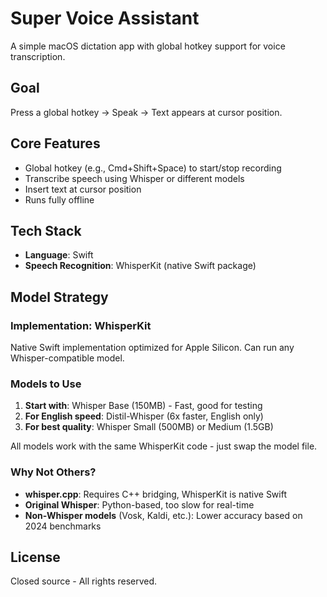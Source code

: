 # Super Voice Assistant

A simple macOS dictation app with global hotkey support for voice transcription.

## Goal

Press a global hotkey → Speak → Text appears at cursor position.

## Core Features
- Global hotkey (e.g., Cmd+Shift+Space) to start/stop recording
- Transcribe speech using Whisper or different models
- Insert text at cursor position
- Runs fully offline

## Tech Stack
- **Language**: Swift
- **Speech Recognition**: WhisperKit (native Swift package)

## Model Strategy

### Implementation: WhisperKit
Native Swift implementation optimized for Apple Silicon. Can run any Whisper-compatible model.

### Models to Use
1. **Start with**: Whisper Base (150MB) - Fast, good for testing
2. **For English speed**: Distil-Whisper (6x faster, English only)
3. **For best quality**: Whisper Small (500MB) or Medium (1.5GB)

All models work with the same WhisperKit code - just swap the model file.

### Why Not Others?
- **whisper.cpp**: Requires C++ bridging, WhisperKit is native Swift
- **Original Whisper**: Python-based, too slow for real-time
- **Non-Whisper models** (Vosk, Kaldi, etc.): Lower accuracy based on 2024 benchmarks

## License

Closed source - All rights reserved.